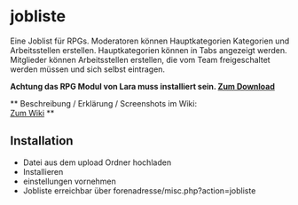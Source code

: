 # jobliste
Eine Joblist für RPGs. Moderatoren können Hauptkategorien Kategorien und Arbeitsstellen erstellen. Hauptkategorien können in Tabs angezeigt werden. Mitglieder können Arbeitsstellen erstellen, die vom Team freigeschaltet werden müssen und sich selbst eintragen.

**Achtung das RPG Modul von Lara muss installiert sein.
[Zum Download](https://github.com/little-evil-genius/rpgstuff_modul)**

** Beschreibung / Erklärung / Screenshots im Wiki:    
[Zum Wiki](https://github.com/katjalennartz/jobliste/wiki) **

## Installation
* Datei aus dem upload Ordner hochladen
* Installieren
* einstellungen vornehmen
* Jobliste erreichbar über forenadresse/misc.php?action=jobliste
